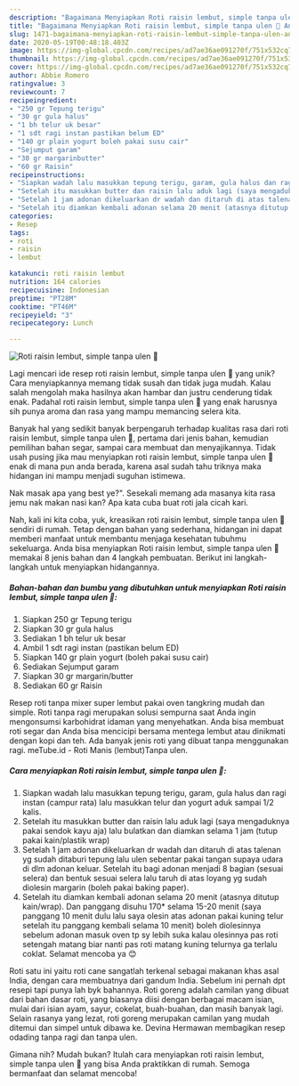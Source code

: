 ```yaml
---
description: "Bagaimana Menyiapkan Roti raisin lembut, simple tanpa ulen 🥖 Anti Gagal"
title: "Bagaimana Menyiapkan Roti raisin lembut, simple tanpa ulen 🥖 Anti Gagal"
slug: 1471-bagaimana-menyiapkan-roti-raisin-lembut-simple-tanpa-ulen-anti-gagal
date: 2020-05-19T00:48:18.403Z
image: https://img-global.cpcdn.com/recipes/ad7ae36ae091270f/751x532cq70/roti-raisin-lembut-simple-tanpa-ulen-🥖-foto-resep-utama.jpg
thumbnail: https://img-global.cpcdn.com/recipes/ad7ae36ae091270f/751x532cq70/roti-raisin-lembut-simple-tanpa-ulen-🥖-foto-resep-utama.jpg
cover: https://img-global.cpcdn.com/recipes/ad7ae36ae091270f/751x532cq70/roti-raisin-lembut-simple-tanpa-ulen-🥖-foto-resep-utama.jpg
author: Abbie Romero
ratingvalue: 3
reviewcount: 7
recipeingredient:
- "250 gr Tepung terigu"
- "30 gr gula halus"
- "1 bh telur uk besar"
- "1 sdt ragi instan pastikan belum ED"
- "140 gr plain yogurt boleh pakai susu cair"
- "Sejumput garam"
- "30 gr margarinbutter"
- "60 gr Raisin"
recipeinstructions:
- "Siapkan wadah lalu masukkan tepung terigu, garam, gula halus dan ragi instan (campur rata) lalu masukkan telur dan yogurt aduk sampai 1/2 kalis."
- "Setelah itu masukkan butter dan raisin lalu aduk lagi (saya mengaduknya pakai sendok kayu aja) lalu bulatkan dan diamkan selama 1 jam (tutup pakai kain/plastik wrap)"
- "Setelah 1 jam adonan dikeluarkan dr wadah dan ditaruh di atas talenan yg sudah ditaburi tepung lalu ulen sebentar pakai tangan supaya udara di dlm adonan keluar. Setelah itu bagi adonan menjadi 8 bagian (sesuai selera) dan bentuk sesuai selera lalu taruh di atas loyang yg sudah diolesin margarin (boleh pakai baking paper)."
- "Setelah itu diamkan kembali adonan selama 20 menit (atasnya ditutup kain/wrap). Dan panggang disuhu 170* selama 15-20 menit (saya panggang 10 menit dulu lalu saya olesin atas adonan pakai kuning telur setelah itu panggang kembali selama 10 menit) boleh diolesinnya sebelum adonan masuk oven tp sy lebih suka kalau olesinnya pas roti setengah matang biar nanti pas roti matang kuning telurnya ga terlalu coklat. Selamat mencoba ya 😊"
categories:
- Resep
tags:
- roti
- raisin
- lembut

katakunci: roti raisin lembut 
nutrition: 164 calories
recipecuisine: Indonesian
preptime: "PT28M"
cooktime: "PT46M"
recipeyield: "3"
recipecategory: Lunch

---
```



![Roti raisin lembut, simple tanpa ulen 🥖](https://img-global.cpcdn.com/recipes/ad7ae36ae091270f/751x532cq70/roti-raisin-lembut-simple-tanpa-ulen-🥖-foto-resep-utama.jpg)

Lagi mencari ide resep roti raisin lembut, simple tanpa ulen 🥖 yang unik? Cara menyiapkannya memang tidak susah dan tidak juga mudah. Kalau salah mengolah maka hasilnya akan hambar dan justru cenderung tidak enak. Padahal roti raisin lembut, simple tanpa ulen 🥖 yang enak harusnya sih punya aroma dan rasa yang mampu memancing selera kita.

Banyak hal yang sedikit banyak berpengaruh terhadap kualitas rasa dari roti raisin lembut, simple tanpa ulen 🥖, pertama dari jenis bahan, kemudian pemilihan bahan segar, sampai cara membuat dan menyajikannya. Tidak usah pusing jika mau menyiapkan roti raisin lembut, simple tanpa ulen 🥖 enak di mana pun anda berada, karena asal sudah tahu triknya maka hidangan ini mampu menjadi suguhan istimewa.

Nak masak apa yang best ye?&#34;. Sesekali memang ada masanya kita rasa jemu nak makan nasi kan? Apa kata cuba buat roti jala cicah kari.


Nah, kali ini kita coba, yuk, kreasikan roti raisin lembut, simple tanpa ulen 🥖 sendiri di rumah. Tetap dengan bahan yang sederhana, hidangan ini dapat memberi manfaat untuk membantu menjaga kesehatan tubuhmu sekeluarga. Anda bisa menyiapkan Roti raisin lembut, simple tanpa ulen 🥖 memakai 8 jenis bahan dan 4 langkah pembuatan. Berikut ini langkah-langkah untuk menyiapkan hidangannya.

<!--inarticleads1-->

##### Bahan-bahan dan bumbu yang dibutuhkan untuk menyiapkan Roti raisin lembut, simple tanpa ulen 🥖:

1. Siapkan 250 gr Tepung terigu
1. Siapkan 30 gr gula halus
1. Sediakan 1 bh telur uk besar
1. Ambil 1 sdt ragi instan (pastikan belum ED)
1. Siapkan 140 gr plain yogurt (boleh pakai susu cair)
1. Sediakan Sejumput garam
1. Siapkan 30 gr margarin/butter
1. Sediakan 60 gr Raisin


Resep roti tanpa mixer super lembut pakai oven tangkring mudah dan simple. Roti tanpa ragi merupakan solusi sempurna saat Anda ingin mengonsumsi karbohidrat idaman yang menyehatkan. Anda bisa membuat roti segar dan Anda bisa mencicipi bersama mentega lembut atau dinikmati dengan kopi dan teh. Ada banyak jenis roti yang dibuat tanpa menggunakan ragi. meTube.id - Roti Manis (lembut)Tanpa ulen. 

<!--inarticleads2-->

##### Cara menyiapkan Roti raisin lembut, simple tanpa ulen 🥖:

1. Siapkan wadah lalu masukkan tepung terigu, garam, gula halus dan ragi instan (campur rata) lalu masukkan telur dan yogurt aduk sampai 1/2 kalis.
1. Setelah itu masukkan butter dan raisin lalu aduk lagi (saya mengaduknya pakai sendok kayu aja) lalu bulatkan dan diamkan selama 1 jam (tutup pakai kain/plastik wrap)
1. Setelah 1 jam adonan dikeluarkan dr wadah dan ditaruh di atas talenan yg sudah ditaburi tepung lalu ulen sebentar pakai tangan supaya udara di dlm adonan keluar. Setelah itu bagi adonan menjadi 8 bagian (sesuai selera) dan bentuk sesuai selera lalu taruh di atas loyang yg sudah diolesin margarin (boleh pakai baking paper).
1. Setelah itu diamkan kembali adonan selama 20 menit (atasnya ditutup kain/wrap). Dan panggang disuhu 170* selama 15-20 menit (saya panggang 10 menit dulu lalu saya olesin atas adonan pakai kuning telur setelah itu panggang kembali selama 10 menit) boleh diolesinnya sebelum adonan masuk oven tp sy lebih suka kalau olesinnya pas roti setengah matang biar nanti pas roti matang kuning telurnya ga terlalu coklat. Selamat mencoba ya 😊


Roti satu ini yaitu roti cane sangatlah terkenal sebagai makanan khas asal India, dengan cara membuatnya dari gandum India. Sebelum ini pernah dpt resepi tapi punya lah byk bahannya. Roti goreng adalah camilan yang dibuat dari bahan dasar roti, yang biasanya diisi dengan berbagai macam isian, mulai dari isian ayam, sayur, cokelat, buah-buahan, dan masih banyak lagi. Selain rasanya yang lezat, roti goreng merupakan camilan yang mudah ditemui dan simpel untuk dibawa ke. Devina Hermawan membagikan resep odading tanpa ragi dan tanpa ulen. 

Gimana nih? Mudah bukan? Itulah cara menyiapkan roti raisin lembut, simple tanpa ulen 🥖 yang bisa Anda praktikkan di rumah. Semoga bermanfaat dan selamat mencoba!
